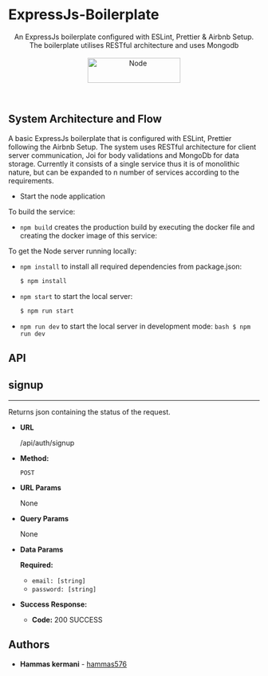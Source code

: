 ﻿# ExpressJs-Boilerplate

<p align="center">
An ExpressJs boilerplate configured with ESLint, Prettier & Airbnb Setup. The boilerplate utilises RESTful architecture and uses Mongodb <br><br>
  <a href="https://upload.wikimedia.org/wikipedia/commons/thumb/7/7e/Node.js_logo_2015.svg/1200px-Node.js_logo_2015.svg.png">
    <img alt="Node" src="https://upload.wikimedia.org/wikipedia/commons/thumb/7/7e/Node.js_logo_2015.svg/1200px-Node.js_logo_2015.svg.png" height=50 width=186/>
  </a>
</p>
<br>

## System Architecture and Flow

A basic ExpressJs boilerplate that is configured with ESLint, Prettier following the Airbnb Setup. The system uses RESTful architecture for client server communication, Joi for body validations and MongoDb for data storage. Currently it consists of a single service thus it is of monolithic nature, but can be expanded to n number of services according to the requirements.

- Start the node application

To build the service:

- `npm build` creates the production build by executing the docker file and creating the docker image of this service:

To get the Node server running locally:

- `npm install` to install all required dependencies from package.json:
  ```bash
  $ npm install
  ```
- `npm start` to start the local server:
  ```bash
  $ npm run start
  ```
- `npm run dev` to start the local server in development mode:
  `bash $ npm run dev`

## API

## signup

---

Returns json containing the status of the request.

- **URL**

  /api/auth/signup

- **Method:**

  `POST`

- **URL Params**

  None

- **Query Params**

  None

- **Data Params**

  **Required:**

  - `email: [string]`
  - `password: [string]`

- **Success Response:**

  - **Code:** 200 SUCCESS<br/>

## Authors

- **Hammas kermani** - [hammas576](https://github.com/hammas576)
